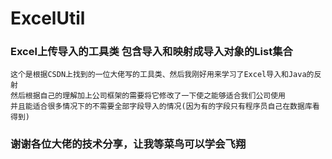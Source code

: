 # ExcelUtil
### Excel上传导入的工具类 包含导入和映射成导入对象的List集合<br>
    这个是根据CSDN上找到的一位大佬写的工具类、然后我刚好用来学习了Excel导入和Java的反射
    然后根据自己的理解加上公司框架的需要将它修改了一下使之能够适合我们公司使用
    并且能适合很多情况下的不需要全部字段导入的情况(因为有的字段只有程序员自己在数据库看得到)
### 谢谢各位大佬的技术分享，让我等菜鸟可以学会飞翔
